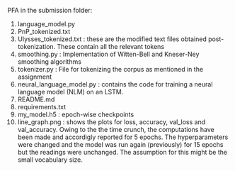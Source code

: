 PFA in the submission folder:

1. language_model.py
2. PnP_tokenized.txt
3. Ulysses_tokenized.txt : these are the modified text files obtained post-tokenization. These contain all the relevant tokens
4. smoothing.py : Implementation of Witten-Bell and Kneser-Ney smoothing algorithms
5. tokenizer.py : File for tokenizing the corpus as mentioned in the assignment
6. neural_language_model.py : contains the code for training a neural language model (NLM) on an LSTM. 
7. README.md
8. requirements.txt
9. my_model.h5 : epoch-wise checkpoints
10. line_graph.png : shows the plots for loss, accuracy, val_loss and val_accuracy. Owing to the the time crunch, the computations have been made and accordigly reported for 5 epochs. The hyperparameters were changed and the model was run again (previously) for 15 epochs but the readings were unchanged. The assumption for this might be the small vocabulary size.